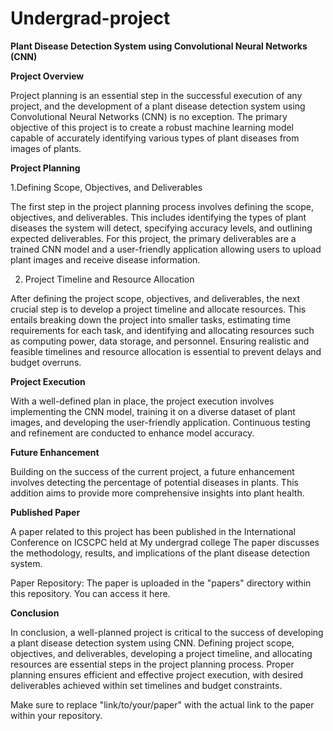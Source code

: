 # Undergrad-project
**Plant Disease Detection System using Convolutional Neural Networks (CNN)**

**Project Overview**

Project planning is an essential step in the successful execution of any project, and the development of a plant disease detection system using Convolutional Neural Networks (CNN) is no exception. The primary objective of this project is to create a robust machine learning model capable of accurately identifying various types of plant diseases from images of plants.

**Project Planning**

1.Defining Scope, Objectives, and Deliverables

The first step in the project planning process involves defining the scope, objectives, and deliverables. This includes identifying the types of plant diseases the system will detect, specifying accuracy levels, and outlining expected deliverables. For this project, the primary deliverables are a trained CNN model and a user-friendly application allowing users to upload plant images and receive disease information.

2. Project Timeline and Resource Allocation

After defining the project scope, objectives, and deliverables, the next crucial step is to develop a project timeline and allocate resources. This entails breaking down the project into smaller tasks, estimating time requirements for each task, and identifying and allocating resources such as computing power, data storage, and personnel. Ensuring realistic and feasible timelines and resource allocation is essential to prevent delays and budget overruns.

**Project Execution**

With a well-defined plan in place, the project execution involves implementing the CNN model, training it on a diverse dataset of plant images, and developing the user-friendly application. Continuous testing and refinement are conducted to enhance model accuracy.

**Future Enhancement**

Building on the success of the current project, a future enhancement involves detecting the percentage of potential diseases in plants. This addition aims to provide more comprehensive insights into plant health.

**Published Paper**

A paper related to this project has been published in the International Conference on ICSCPC held at My undergrad college The paper discusses the methodology, results, and implications of the plant disease detection system.

Paper Repository: The paper is uploaded in the "papers" directory within this repository. You can access it here.

**Conclusion**

In conclusion, a well-planned project is critical to the success of developing a plant disease detection system using CNN. Defining project scope, objectives, and deliverables, developing a project timeline, and allocating resources are essential steps in the project planning process. Proper planning ensures efficient and effective project execution, with desired deliverables achieved within set timelines and budget constraints.

Make sure to replace "link/to/your/paper" with the actual link to the paper within your repository.






